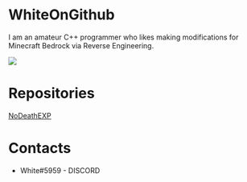 
# WhiteOnGithub

I am an amateur C++ programmer who likes making modifications for Minecraft Bedrock via Reverse Engineering.

![](https://github-readme-stats.vercel.app/api?username=WhiteOnGithub&show_icons=true&theme=react)

# Repositories
[NoDeathEXP](https://github.com/WhiteOnGitHub/NoDeathEXP-for-MCBE)
# Contacts 
- White#5959 - DISCORD


